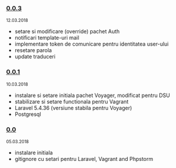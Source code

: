 ### [0.0.3](https://github.com/civictechro/DSU-reportapp-api-admin/releases/tag/version%2F0.0.3) ### 
<small>12.03.2018</small>
- setare si modificare (override) pachet Auth
- notificari template-uri mail
- implementare token de comunicare pentru identitatea user-ului
- resetare parola
- update traduceri
### [0.0.1](https://github.com/civictechro/DSU-reportapp-api-admin/releases/tag/version%2F0.0.1) ### 
<small>10.03.2018</small>
- instalare si setare initiala pachet Voyager, modificat pentru DSU
- stabilizare si setare functionala pentru Vagrant
- Laravel 5.4.36 (versiune stabila pentru Voyager)
- Postgresql
### [0.0](https://github.com/civictechro/DSU-reportapp-api-admin/releases/tag/version%2F0.0) ### 
<small>05.03.2018</small>
- instalare initiala
- gitignore cu setari pentru Laravel, Vagrant and Phpstorm